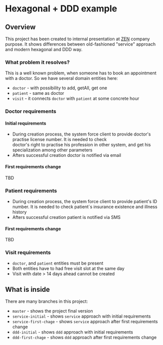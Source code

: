 # Hexagonal + DDD example

## Overview

This project has been created to internal presentation at [ZEN](http://zen.com) company purpose. It shows 
differences between old-fashioned "service" approach and modern hexagonal and DDD way. 

### What problem it resolves?

This is a well known problem, when someone has to book an appointment with a doctor. So we have several domain 
entities here:

- `doctor` - with possibility to add, getAll, get one
- `patient` - same as doctor
- `visit` - it connects `doctor` with `patient` at some concrete hour

### Doctor requirements

#### Initial requirements

- During creation process, the system force client to provide doctor's practise license number. It is needed to check  
  doctor's right to practise his profession in other system, and get his specialization among other parameters
- Afters successful creation doctor is notified via email

#### First requirements change

TBD


### Patient requirements

- During creation process, the system force client to provide patient's ID number. It is needed to 
  check patient`s insurance existence and illness history
- Afters successful creation patient is notified via SMS

#### First requirements change

TBD

### Visit requirements

- `doctor`, and `patient` entities must be present
- Both entities have to had free visit slot at the same day
- Visit with date > 14 days ahead cannot be created

## What is inside

There are many branches in this project:

- `master` - shows the project final version
- `service-initial` - shows `service` approach with initial requirements
- `service-first-chage` - shows `service` approach after first requirements change
- `ddd-initial` - shows `ddd` approach with initial requirements
- `ddd-first-chage` - shows `ddd` approach after first requirements change

